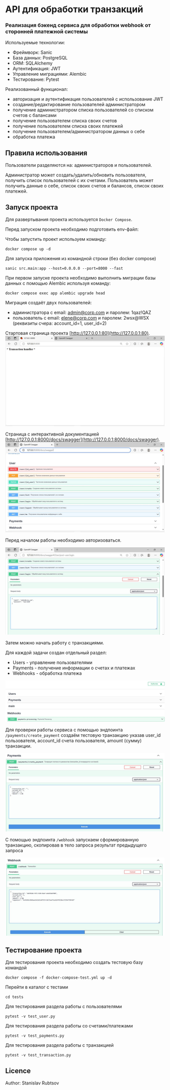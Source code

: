 # API для обработки транзакций
### Реализация бэкенд сервиса для обработки webhook от сторонней платежной системы 

Используемые технологии:
- Фреймворк: Sanic
- База данных: PostgreSQL
- ORM: SQLAlchemy
- Аутентификация: JWT
- Управление миграциями: Alembic
- Тестирование: Pytest


Реализованный функционал:
- авторизация и аутентификация пользователей с использование JWT
- создание/редактирование пользователей администратором 
- получение администратором списка пользователей со списком счетов с балансами
- получение пользователем списка своих счетов
- получение пользователем списка своих платежей
- получение пользователем/администратором данных о себе
- обработка платежа

## Правила использования

Пользователи разделяются  на: администраторов и пользователей.

Администратор может создать/удалить/обновить пользователя, получить список пользователей с их счетами.
Пользователь может получить данные о себе, список своих счетов и балансов, список своих платежей.

## Запуск проекта

Для развертывания проекта используется `Docker Compose`.

Перед запуском проекта необходимо подготовить env-файл:

Чтобы запустить проект используем команду:
```
docker compose up -d
```

Для запуска приложения из командной строки (без docker compose)

```
sanic src.main:app --host=0.0.0.0 --port=8000 --fast
```

При первом запуске проекта необходимо выполнить миграции базы данных с помощью Alembic используя команду:

```
docker compose exec app alembic upgrade head
```
Миграция создаёт двух пользователей:

- администратора с email: admin@corp.com и паролем: 1qaz!QAZ
- пользователь с email: elene@corp.com и паролем: 2wsx@WSX (реквизиты счера: account_id=1, user_id=2)

Стартовая страница проекта [http://127.0.0.1:80](http://127.0.0.1:80).
![Стартовая страница проекта](readme_img/start.jpg)

Страница с интерактивной документацией [http://127.0.0.1:8000/docs/swagger](http://127.0.0.1:8000/docs/swagger).
![страница c документацией проекта](readme_img/start_api.jpg)

Перед началом работы необходимо авторизоваться.

![Создание пользователя](readme_img/Authorize.jpg)

Затем можно начать работу с транзакциями. 

Для каждой задачи создан отдельный раздел:
- Users - управление пользователями
- Payments - получение информации о счетах и платежах
- Webhooks - обработка платежа

![Группы](readme_img/groups.jpg)

Для проверки работы сервиса с помощью эндпоинта `/payments/create_payment` создаём тестовую транзакцию
указав user_id пользователя, account_id счета пользователя, amount (сумму) транзакции. 

![Группы](readme_img/test_tranzaction.jpg)

С помощью эндпоинта `/webhook` запускаем сформированную транзакцию, скопировав в тело запроса 
результат предыдущего запроса 

![Группы](readme_img/start_tranzaction.jpg)

## Тестирование проекта

Для тестирования проекта необходимо создать тестовую базу командой
```
docker compose -f docker-compose-test.yml up -d
```

Перейти в каталог с тестами
```
cd tests
```

Для тестирования раздела работы с пользователями
```
pytest -v test_user.py
```

Для тестирования раздела работы со счетами/платежами
```
pytest -v test_payments.py
```

Для тестирования раздела работы с транзакцией
```
pytest -v test_transaction.py
```

## Licence

Author: Stanislav Rubtsov